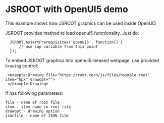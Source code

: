 # JSROOT with OpenUI5 demo

This example shows how JSROOT graphics can be used inside OpenUI5

JSROOT provides method to load openui5 functionality. Just do:

      JSROOT.AssertPrerequisites('openui5', function() {
          // use sap variable from this point
      });

To embed JSROOT graphics into openui5-beased webpage, use provided `Drawing` control:

     <example:Drawing file="https://root.cern/js/files/hsimple.root" item="hpx" drawopt="">
     </example:Drawing>

If has following parameters:

    file - name of root file
    item - item name in root file
    drawopt - drawing option
    jsonfile - name of JSON file
  
